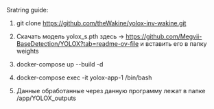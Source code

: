 Sratring guide:

1. git clone https://github.com/theWakine/yolox-inv-wakine.git

2. Скачать модель yolox_s.pth здесь -> https://github.com/Megvii-BaseDetection/YOLOX?tab=readme-ov-file и вставить его в папку weights

3. docker-compose up --build -d 

4. docker-compose exec -it yolox-app-1 /bin/bash

5. Данные обработанные через данную программу лежат в папке /app/YOLOX_outputs
